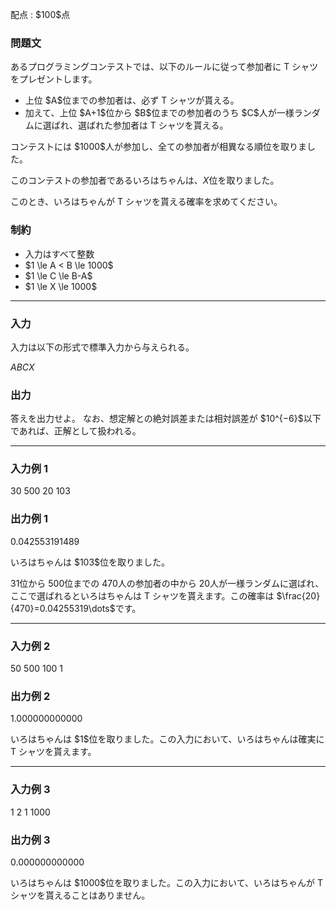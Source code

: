 
<div>

<span>

<span>

<p>
配点 : $100$点
</p>

<div>

<section>

### **問題文**

<p>
あるプログラミングコンテストでは、以下のルールに従って参加者に T シャツをプレゼントします。
</p>

<ul>

<li>
上位 $A$位までの参加者は、必ず T シャツが貰える。
</li>

<li>
加えて、上位 $A+1$位から $B$位までの参加者のうち $C$人が一様ランダムに選ばれ、選ばれた参加者は T シャツを貰える。
</li>

</ul>

<p>
コンテストには $1000$人が参加し、全ての参加者が相異なる順位を取りました。

このコンテストの参加者であるいろはちゃんは、$X$位を取りました。

このとき、いろはちゃんが T シャツを貰える確率を求めてください。
</p>

</section>

</div>

<div>

<section>

### **制約**

<ul>

<li>
入力はすべて整数
</li>

<li>
$1 \le A < B \le 1000$
</li>

<li>
$1 \le C \le B-A$
</li>

<li>
$1 \le X \le 1000$
</li>

</ul>

</section>

</div>

---

<div>

<div>

<section>

### **入力**

<p>
入力は以下の形式で標準入力から与えられる。
</p>

<div>

$A$$B$$C$$X$
</div>

</section>

</div>

<div>

<section>

### **出力**

<p>
答えを出力せよ。
なお、想定解との絶対誤差または相対誤差が $10^{−6}$以下であれば、正解として扱われる。
</p>

</section>

</div>

</div>

---

<div>

<section>

### **入力例 1**

<div>

30 500 20 103

</div>

</section>

</div>

<div>

<section>

### **出力例 1**

<div>

0.042553191489

</div>

<p>
いろはちゃんは $103$位を取りました。

$31$位から $500$位までの $470$人の参加者の中から $20$人が一様ランダムに選ばれ、ここで選ばれるといろはちゃんは T シャツを貰えます。この確率は $\frac{20}{470}=0.04255319\dots$です。
</p>

</section>

</div>

---

<div>

<section>

### **入力例 2**

<div>

50 500 100 1

</div>

</section>

</div>

<div>

<section>

### **出力例 2**

<div>

1.000000000000

</div>

<p>
いろはちゃんは $1$位を取りました。この入力において、いろはちゃんは確実に T シャツを貰えます。
</p>

</section>

</div>

---

<div>

<section>

### **入力例 3**

<div>

1 2 1 1000

</div>

</section>

</div>

<div>

<section>

### **出力例 3**

<div>

0.000000000000

</div>

<p>
いろはちゃんは $1000$位を取りました。この入力において、いろはちゃんが T シャツを貰えることはありません。
</p>

</section>

</div>

</span>

</span>

</div>
